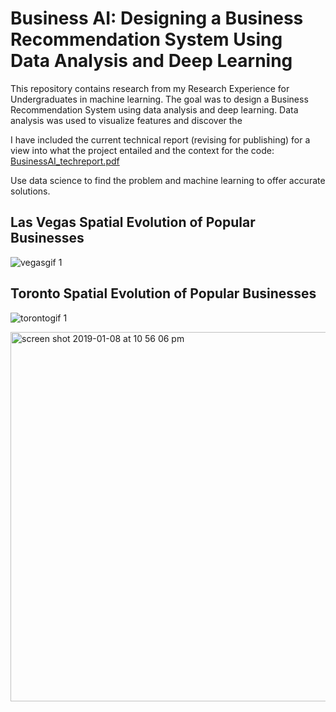 # Business AI: Designing a Business Recommendation System Using Data Analysis and Deep Learning
This repository contains research from my Research Experience for Undergraduates in machine learning. The goal was to design a Business Recommendation System using data analysis and deep learning. Data analysis was used to visualize features and discover the

I have included the current technical report (revising for publishing) for a view into what the project entailed and the context for the code:
[BusinessAI_techreport.pdf](https://github.com/JohnAnthonyBowllan/BusinessAI/files/2739236/BusinessAI_techreport.pdf)


Use data science to find the problem and machine learning to offer accurate solutions.


 

## Las Vegas Spatial Evolution of Popular Businesses
![vegasgif 1](https://user-images.githubusercontent.com/22419878/50874401-e2eed780-1391-11e9-9a6b-4b696d4de588.gif)
## Toronto Spatial Evolution of Popular Businesses
![torontogif 1](https://user-images.githubusercontent.com/22419878/50874434-06198700-1392-11e9-930f-a73ab6251671.gif)


<img width="591" alt="screen shot 2019-01-08 at 10 56 06 pm" src="https://user-images.githubusercontent.com/22419878/50875962-ad012180-1398-11e9-8424-a5b59875729a.png">
